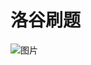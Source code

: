# 洛谷刷题

![图片](https://upload-images.jianshu.io/upload_images/5809200-a99419bb94924e6d.jpg?imageMogr2/auto-orient/strip%7CimageView2/2/w/1240)

